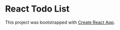 # React Todo List

This project was bootstrapped with [Create React App](https://github.com/facebook/create-react-app).
